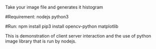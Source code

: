 Take your image file and generates it histogram

#Requirement:
nodejs
python3

#Run:
npm install
pip3 install opencv-python matplotlib

This is demonstration of client server interaction and the use of python image library that is run by nodejs.
